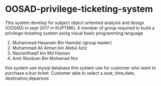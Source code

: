 # OOSAD-privilege-ticketing-system
This system develop for subject object oritented analysis and design (OOSAD) in sept 2017 in KUPTMKL
4 member of group required to build a privilege-ticketing system using visual basic programming language

1. Muhammad Hasanain Bin Hamidzi (group leader)
2. Muhammad Ali Aiman bin Abdul Aziz
3. Nazranthaqif bin Md Hassan
4. Amir Rezduan Bin Mohamad Nor



this system use mysql database
this system use for customer who want to purchase a bus ticket.
Customer able to select a seat, time,date, destination,departure.

